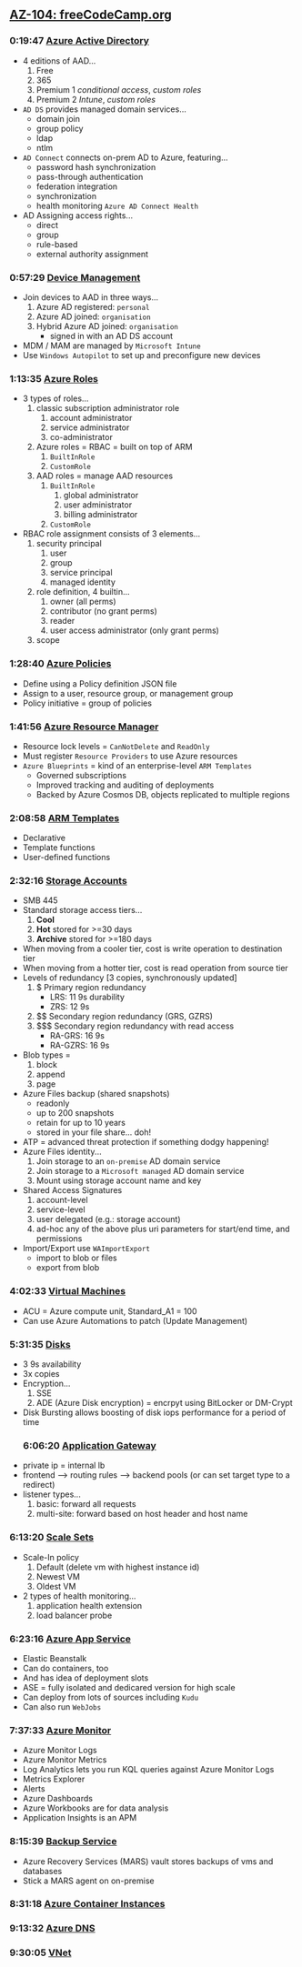 ## [AZ-104: freeCodeCamp.org](https://www.youtube.com/watch?v=10PbGbTUSAg)

### 0:19:47 [Azure Active Directory](./freecode/AzureAD.md)
* 4 editions of AAD...
  1. Free
  1. 365
  1. Premium 1 _conditional access_,  _custom roles_
  1. Premium 2 _Intune_, _custom roles_
* `AD DS` provides managed domain services...
  - domain join
  - group policy
  - ldap
  - ntlm
* `AD Connect` connects on-prem AD to Azure, featuring...
  - password hash synchronization
  - pass-through authentication
  - federation integration
  - synchronization
  - health monitoring `Azure AD Connect Health`
* AD Assigning access rights...
  - direct
  - group
  - rule-based
  - external authority assignment
### 0:57:29 [Device Management](./freecode/DeviceManagement.md)
* Join devices to AAD in three ways...
  1. Azure AD registered: `personal`
  1. Azure AD joined: `organisation`
  1. Hybrid Azure AD joined: `organisation`
     - signed in with an AD DS account
* MDM / MAM are managed by `Microsoft Intune`
* Use `Windows Autopilot` to set up and preconfigure new devices

### 1:13:35 [Azure Roles](./freecode/AzureRoles.md)
* 3 types of roles...
  1. classic subscription administrator role
      1. account administrator
      1. service administrator
      1. co-administrator
  1. Azure roles = RBAC = built on top of ARM
      1. `BuiltInRole`
      1. `CustomRole`
  1. AAD roles = manage AAD resources
      1. `BuiltInRole`
          1. global administrator
          1. user administrator
          1. billing administrator
      1. `CustomRole`
* RBAC role assignment consists of 3 elements...
  1. security principal
      1. user
      1. group
      1. service principal
      1. managed identity
  1. role definition, 4 builtin...
      1. owner (all perms)
      1. contributor (no grant perms)
      1. reader
      1. user access administrator (only grant perms)
  1. scope
### 1:28:40 [Azure Policies](./freecode/AzurePolicies.md)
* Define using a Policy definition JSON file
* Assign to a user, resource group, or management group
* Policy initiative = group of policies
### 1:41:56 [Azure Resource Manager](./freecode/AzureResourceManager.md)
* Resource lock levels = `CanNotDelete` and `ReadOnly`
* Must register `Resource Providers` to use Azure resources
* `Azure Blueprints` = kind of an enterprise-level `ARM Templates`
  - Governed subscriptions
  - Improved tracking and auditing of deployments
  - Backed by Azure Cosmos DB, objects replicated to multiple regions
### 2:08:58 [ARM Templates](./freecode/ARMTemplates.md)
* Declarative
* Template functions
* User-defined functions
### 2:32:16 [Storage Accounts](./freecode/StorageAccounts.md)
* SMB 445
* Standard storage access tiers...
  1. __Cool__
  1. __Hot__ stored for >=30 days
  1. __Archive__ stored for >=180 days
* When moving from a cooler tier, cost is write operation to destination tier
* When moving from a hotter tier, cost is read operation from source tier
* Levels of redundancy [3 copies, synchronously updated]
  1. $ Primary region redundancy
      - LRS: 11 9s durability
      - ZRS: 12 9s
  1. $$ Secondary region redundancy (GRS, GZRS)
  1. $$$ Secondary region redundancy with read access
      - RA-GRS: 16 9s
      - RA-GZRS: 16 9s
* Blob types = 
  1. block
  1. append
  1. page
* Azure Files backup (shared snapshots)
  - readonly
  - up to 200 snapshots
  - retain for up to 10 years
  - stored in your file share... doh!
* ATP = advanced threat protection if something dodgy happening!
* Azure Files identity...
    1. Join storage to an `on-premise` AD domain service
    2. Join storage to a `Microsoft managed` AD domain service
    3. Mount using storage account name and key
* Shared Access Signatures
    1. account-level
    1. service-level
    1. user delegated (e.g.: storage account)
    1. ad-hoc any of the above plus uri parameters for start/end time, and permissions
* Import/Export use `WAImportExport`
    - import to blob or files
    - export from blob
### 4:02:33 [Virtual Machines](./freecode/VirtualMachines.md)
* ACU = Azure compute unit, Standard_A1 = 100
* Can use Azure Automations to patch (Update Management)
### 5:31:35 [Disks](./freecode/Disks.md)
* 3 9s availability
* 3x copies
* Encryption...
  1. SSE
  1. ADE (Azure Disk encryption) = encrpyt using BitLocker or DM-Crypt
* Disk Bursting allows boosting of disk iops performance for a period of time
  ### 6:06:20 [Application Gateway](./freecode/ApplicationGateway.md)
* private ip = internal lb
* frontend --> routing rules --> backend pools (or can set target type to a redirect)
* listener types...
  1. basic: forward all requests
  1. multi-site: forward based on host header and host name
### 6:13:20 [Scale Sets](./freecode/ScaleSets.md)
* Scale-In policy
  1. Default (delete vm with highest instance id)
  1. Newest VM
  1. Oldest VM
* 2 types of health monitoring...
  1. application health extension
  1. load balancer probe
### 6:23:16 [Azure App Service](./freecode/AppService.md)
* Elastic Beanstalk
* Can do containers, too
* And has idea of deployment slots
* ASE = fully isolated and dedicared version for high scale
* Can deploy from lots of sources including `Kudu`
* Can also run `WebJobs`
### 7:37:33 [Azure Monitor](./freecode/AzureMonitor.md)
* Azure Monitor Logs
* Azure Monitor Metrics
* Log Analytics lets you run KQL queries against Azure Monitor Logs
* Metrics Explorer
* Alerts
* Azure Dashboards
* Azure Workbooks are for data analysis
* Application Insights is an APM
### 8:15:39 [Backup Service](./freecode/BackupService.md)
* Azure Recovery Services (MARS) vault stores backups of vms and databases
* Stick a MARS agent on on-premise
### 8:31:18 [Azure Container Instances](./freecode/AzureContainerInstances.md)

### 9:13:32 [Azure DNS](./freecode/AzureDNS.md)

### 9:30:05 [VNet](./freecode/VNet.md)
